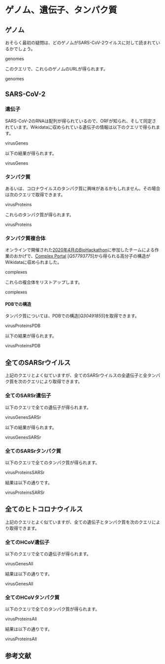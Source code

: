 # ゲノム、遺伝子、タンパク質

## ゲノム

おそらく最初の疑問は、どの<topic>ゲノム</topic>がSARS-CoV-2ウイルスに対して読まれているかでしょう。

<sparql>genomes</sparql>

このクエリで、これらのゲノムのURLが得られます。

<out>genomes</out>

## SARS-CoV-2

### 遺伝子

SARS-CoV-2の<topic>RNA</topic>は配列が得られているので、<topic>ORF</topic>が知られ、そして同定されています。Wikidataに収められている<topic>遺伝子</topic>の情報は以下のクエリで得られます。

<sparql>virusGenes</sparql>

以下の結果が得られます。

<out>virusGenes</out>

### タンパク質

あるいは、コロナウイルスの<topic>タンパク質</topic>に興味があるかもしれません。その場合は次のクエリで取得できます。

<sparql>virusProteins</sparql>

これらのタンパク質が得られます。

<out>virusProteins</out>

### タンパク質複合体

オンラインで開催された[2020年4月のBioHackathon](https://github.com/virtual-biohackathons/covid-19-bh20)に参加したチームによる作業のおかげで、[Complex Portal](https://www.ebi.ac.uk/complexportal/) [<cite>Q57793775</cite>]から得られる高分子の構造がWikidataに収められました。

<sparql>complexes</sparql>

これらの複合体をリストアップします。

<out>complexes</out>

#### PDBでの構造

タンパク質については、<topic>PDBでの構造</topic>[<cite>Q30491855</cite>]を取得できます。

<sparql>virusProteinsPDB</sparql>

以下の結果が得られます。

<out>virusProteinsPDB</out>

## 全てのSARSrウイルス

上記のクエリとよく似ていますが、全てのSARSrウイルスの全遺伝子と全タンパク質を次のクエリにより取得できます。

### 全てのSARSr遺伝子

以下のクエリで全ての遺伝子が得られます。

<sparql>virusGenesSARSr</sparql>

以下の結果が得られます。

<out>virusGenesSARSr</out>

### 全てのSARSrタンパク質

以下のクエリで全てのタンパク質が得られます。

<sparql>virusProteinsSARSr</sparql>

結果は以下の通りです。

<out>virusProteinsSARSr</out>

## 全てのヒトコロナウイルス

上記のクエリとよく似ていますが、全ての遺伝子とタンパク質を次のクエリにより取得できます。

### 全てのHCoV遺伝子

以下のクエリで全ての遺伝子が得られます。

<sparql>virusGenesAll</sparql>

結果は以下の通りです。

<out>virusGenesAll</out>

### 全てのHCoVタンパク質

以下のクエリで全てのタンパク質が得られます。

<sparql>virusProteinsAll</sparql>

結果は以下の通りです。

<out>virusProteinsAll</out>

## 参考文献

<references/>

